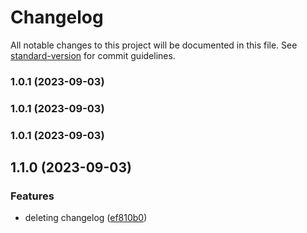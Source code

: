 # Changelog

All notable changes to this project will be documented in this file. See [standard-version](https://github.com/conventional-changelog/standard-version) for commit guidelines.

### 1.0.1 (2023-09-03)

### 1.0.1 (2023-09-03)

### 1.0.1 (2023-09-03)

## 1.1.0 (2023-09-03)


### Features

* deleting changelog ([ef810b0](https://github.com/swarooprooney/devops/commit/ef810b0d7c4cb08b6477f48b85d4b5f099916f3f))
